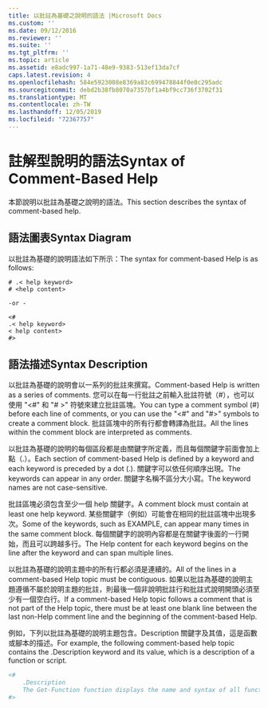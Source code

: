```yaml
---
title: 以批註為基礎之說明的語法 |Microsoft Docs
ms.custom: ''
ms.date: 09/12/2016
ms.reviewer: ''
ms.suite: ''
ms.tgt_pltfrm: ''
ms.topic: article
ms.assetid: e8adc997-1a71-48e9-9383-513ef13da7cf
caps.latest.revision: 4
ms.openlocfilehash: 584e5923008e8369a83c699478844f0e0c295adc
ms.sourcegitcommit: debd2b38fb8070a7357bf1a4bf9cc736f3702f31
ms.translationtype: MT
ms.contentlocale: zh-TW
ms.lasthandoff: 12/05/2019
ms.locfileid: "72367757"
---
```

# <a name="syntax-of-comment-based-help"></a><span data-ttu-id="6f850-102">註解型說明的語法</span><span class="sxs-lookup"><span data-stu-id="6f850-102">Syntax of Comment-Based Help</span></span>

<span data-ttu-id="6f850-103">本節說明以批註為基礎之說明的語法。</span><span class="sxs-lookup"><span data-stu-id="6f850-103">This section describes the syntax of comment-based help.</span></span>

## <a name="syntax-diagram"></a><span data-ttu-id="6f850-104">語法圖表</span><span class="sxs-lookup"><span data-stu-id="6f850-104">Syntax Diagram</span></span>

 <span data-ttu-id="6f850-105">以批註為基礎的說明語法如下所示：</span><span class="sxs-lookup"><span data-stu-id="6f850-105">The syntax for comment-based Help is as follows:</span></span>

```
# .< help keyword>
# <help content>

-or -

<#
.< help keyword>
< help content>
#>
```

## <a name="syntax-description"></a><span data-ttu-id="6f850-106">語法描述</span><span class="sxs-lookup"><span data-stu-id="6f850-106">Syntax Description</span></span>

 <span data-ttu-id="6f850-107">以批註為基礎的說明會以一系列的批註來撰寫。</span><span class="sxs-lookup"><span data-stu-id="6f850-107">Comment-based Help is written as a series of comments.</span></span> <span data-ttu-id="6f850-108">您可以在每一行批註之前輸入批註符號（#），也可以使用 "\<#" 和 "# >" 符號來建立批註區塊。</span><span class="sxs-lookup"><span data-stu-id="6f850-108">You can type a comment symbol (#) before each line of comments, or you can use the "\<#" and "#>" symbols to create a comment block.</span></span> <span data-ttu-id="6f850-109">批註區塊中的所有行都會轉譯為批註。</span><span class="sxs-lookup"><span data-stu-id="6f850-109">All the lines within the comment block are interpreted as comments.</span></span>

 <span data-ttu-id="6f850-110">以批註為基礎的說明的每個區段都是由關鍵字所定義，而且每個關鍵字前面會加上點（.）。</span><span class="sxs-lookup"><span data-stu-id="6f850-110">Each section of comment-based Help is defined by a keyword and each keyword is preceded by a dot (.).</span></span> <span data-ttu-id="6f850-111">關鍵字可以依任何順序出現。</span><span class="sxs-lookup"><span data-stu-id="6f850-111">The keywords can appear in any order.</span></span> <span data-ttu-id="6f850-112">關鍵字名稱不區分大小寫。</span><span class="sxs-lookup"><span data-stu-id="6f850-112">The keyword names are not case-sensitive.</span></span>

 <span data-ttu-id="6f850-113">批註區塊必須包含至少一個 help 關鍵字。</span><span class="sxs-lookup"><span data-stu-id="6f850-113">A comment block must contain at least one help keyword.</span></span> <span data-ttu-id="6f850-114">某些關鍵字（例如）可能會在相同的批註區塊中出現多次。</span><span class="sxs-lookup"><span data-stu-id="6f850-114">Some of the keywords, such as EXAMPLE, can appear many times in the same comment block.</span></span> <span data-ttu-id="6f850-115">每個關鍵字的說明內容都是在關鍵字後面的一行開始，而且可以跨越多行。</span><span class="sxs-lookup"><span data-stu-id="6f850-115">The Help content for each keyword begins on the line after the keyword and can span multiple lines.</span></span>

 <span data-ttu-id="6f850-116">以批註為基礎的說明主題中的所有行都必須是連續的。</span><span class="sxs-lookup"><span data-stu-id="6f850-116">All of the lines in a comment-based Help topic must be contiguous.</span></span> <span data-ttu-id="6f850-117">如果以批註為基礎的說明主題遵循不屬於說明主題的批註，則最後一個非說明批註行和批註式說明開頭必須至少有一個空白行。</span><span class="sxs-lookup"><span data-stu-id="6f850-117">If a comment-based Help topic follows a comment that is not part of the Help topic, there must be at least one blank line between the last non-Help comment line and the beginning of the comment-based Help.</span></span>

 <span data-ttu-id="6f850-118">例如，下列以批註為基礎的說明主題包含。Description 關鍵字及其值，這是函數或腳本的描述。</span><span class="sxs-lookup"><span data-stu-id="6f850-118">For example, the following comment-based help topic contains the .Description keyword and its value, which is a description of a function or script.</span></span>

```powershell
<#
    .Description
    The Get-Function function displays the name and syntax of all functions in the session.
#>
```